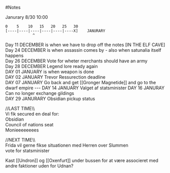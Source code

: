 #Notes 

Janurary  8/30 10:00
```
0    5    10   15   20   25   30  
[----|----|----|----|----|----X]	JANURARY
            ^  
```

Day 11 DECEMBER is when we have to drop off the notes \[IN THE ELF CAVE\]  
Day 24 DECEMBER is when assassin comes by - also when satunalia itself happens  
Day 26 DECEMBER Vote for wheter merchants should have an army  
Day 28 DECEMBER Legend lore ready again  
DAY 01 JANUARY  is when weapon is done  
DAY 02 JANUARY  Trevor Ressurection deadline  
DAY 07 JANUARY  Go back and get [[Gronger Magnetide]] and go to the dwarf empire
\-\-\-
DAY 14 JANUARY Valget af statsminister 
DAY 16 JANURAY  Can no longer exchange gildings  
DAY 29 JANURARY Obsidian pickup status


//LAST TIME\\\\  
Vi fik secured en deal for:  
Obsidian  
Council of nations seat  
Monieeeeeeees

//NEXT TIME\\\\    
Frida vil gerne fikse situationen med Herren over Slummen  
vote for statsminister

Kast [[Undron]] og [[Oxenfurt]] under bussen for at være associeret med andre faktioner uden for Udnan?




